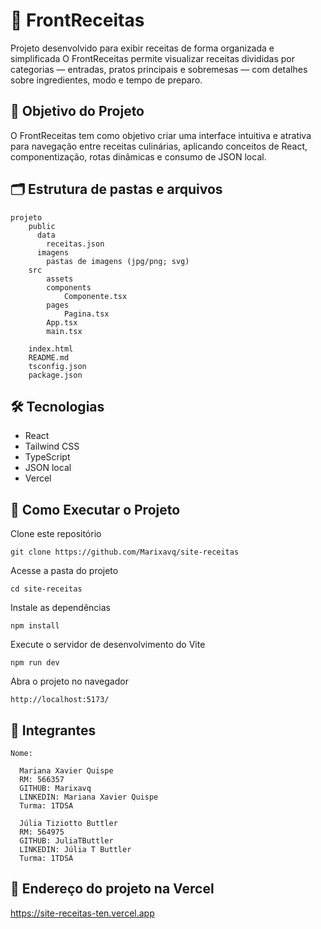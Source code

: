 # 🍰 FrontReceitas

Projeto desenvolvido para exibir receitas de forma organizada e simplificada
O FrontReceitas permite visualizar receitas divididas por categorias — entradas, pratos principais e sobremesas — com detalhes sobre ingredientes, modo e tempo de preparo.


## 🎯 Objetivo do Projeto
O FrontReceitas tem como objetivo criar uma interface intuitiva e atrativa para navegação entre receitas culinárias, aplicando conceitos de React, componentização, rotas dinâmicas e consumo de JSON local.  


## 🗂️ Estrutura de pastas e arquivos

    projeto
        public
          data
            receitas.json
          imagens
            pastas de imagens (jpg/png; svg)
        src
            assets
            components
                Componente.tsx
            pages
                Pagina.tsx
            App.tsx
            main.tsx

        index.html
        README.md
        tsconfig.json
        package.json

## 🛠 Tecnologias

- React 
- Tailwind CSS 
- TypeScript 
- JSON local
- Vercel


## 🚀 Como Executar o Projeto

Clone este repositório

    git clone https://github.com/Marixavq/site-receitas

Acesse a pasta do projeto
 
    cd site-receitas

Instale as dependências

    npm install

Execute o servidor de desenvolvimento do Vite

    npm run dev

Abra o projeto no navegador

    http://localhost:5173/

 
## 👥 Integrantes

    Nome: 

      Mariana Xavier Quispe
      RM: 566357
      GITHUB: Marixavq
      LINKEDIN: Mariana Xavier Quispe
      Turma: 1TDSA

      Júlia Tiziotto Buttler
      RM: 564975
      GITHUB: JuliaTButtler
      LINKEDIN: Júlia T Buttler
      Turma: 1TDSA


## 📂 Endereço do projeto na Vercel

  https://site-receitas-ten.vercel.app

